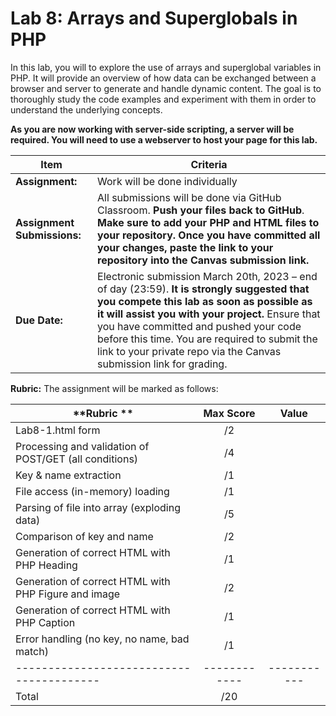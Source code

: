 # Lab 8: Arrays and Superglobals in PHP

In this lab, you will to explore the use of arrays and superglobal variables in PHP. It will provide an overview of how data can be exchanged between a browser and server to generate and handle dynamic content. The goal is to thoroughly study the code examples and experiment with them in order to understand the underlying concepts.

**As you are now working with server-side scripting, a server will be required.  You will need to use a webserver to host your page for this lab.**

| **Item**            | **Criteria** |
|----------------|---------------|
|**Assignment:** | Work will be done individually|
|**Assignment Submissions:**| All submissions will be done via GitHub Classroom. **Push your files back to GitHub**. **Make sure to add your PHP and HTML files to your repository.**  **Once you have committed all your changes, paste the link to your repository into the Canvas submission link.** |
|**Due Date:**| Electronic submission March 20th, 2023 – end of day (23:59).  **It is strongly suggested that you compete this lab as soon as possible as it will assist you with your project.**    Ensure that you have committed and pushed your code before this time.  You are required to submit the link to your private repo via the Canvas submission link for grading.|


**Rubric:** The assignment will be marked as follows:

| **Rubric **                                 | **Max Score** | **Value**  |
|---------------------------------------------|:-------------:|:----------:|
| Lab8-1.html form 	| /2 |  |
| Processing and validation of POST/GET (all conditions)	| /4 |  |
| Key & name extraction 	| /1 |  |
| File access (in-memory) loading  | /1 |  |
| Parsing of file into array (exploding data)  | /5 |  |  
| Comparison of key and name | /2 |  |
| Generation of correct HTML with PHP Heading | /1 |
| Generation of correct HTML with PHP Figure and image | /2 |
| Generation of correct HTML with PHP Caption | /1 |
| Error handling (no key, no name, bad match) | /1 |
|----------------------------------------|------------|-----------|
|Total                                   |       /20     |            |